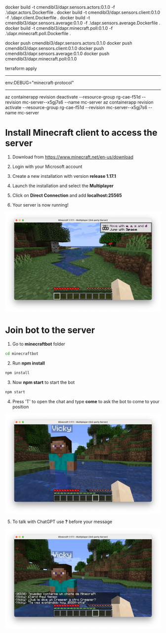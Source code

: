 



docker build -t cmendibl3/dapr.sensors.actors:0.1.0 -f .\dapr.actors.Dockerfile .
docker build -t cmendibl3/dapr.sensors.client:0.1.0 -f .\dapr.client.Dockerfile .
docker build -t cmendibl3/dapr.sensors.average:0.1.0 -f .\dapr.sensors.average.Dockerfile .
docker build -t cmendibl3/dapr.minecraft.poll:0.1.0 -f .\dapr.minecraft.poll.Dockerfile .


docker push cmendibl3/dapr.sensors.actors:0.1.0
docker push cmendibl3/dapr.sensors.client:0.1.0
docker push cmendibl3/dapr.sensors.average:0.1.0
docker push cmendibl3/dapr.minecraft.poll:0.1.0

terraform apply

---

env:DEBUG="minecraft-protocol"  

---

az containerapp revision deactivate --resource-group rg-cae-f51d --revision mc-server--x5gj7s6  --name mc-server
az containerapp revision activate --resource-group rg-cae-f51d --revision mc-server--x5gj7s6  --name mc-server

# Install Minecraft client to access the server

1. Download from https://www.minecraft.net/en-us/download

2. Login with your Microsoft account

3. Create a new installation with version **release 1.17.1**

4. Launch the installation and select the **Multiplayer** 

5. Click on **Direct Connection** and add **localhost:25565**

6. Your server is now running!

<img src="images/Minecraft server up and running.png">

# Join bot to the server

1. Go to **minecraftbot** folder

```bash
cd minecraftbot
```

2. Run **npm install**

```bash
npm install
```

3. Now **npm start** to start the bot

```bash
npm start
```

4. Press 'T' to open the chat and type **come** to ask the bot to come to your position

<img src="images/Minecraft you and your bot in the same server.png">

5. To talk with ChatGPT use **?** before your message

<img src="images/Minecrat_bot_use_chatgpt.png">